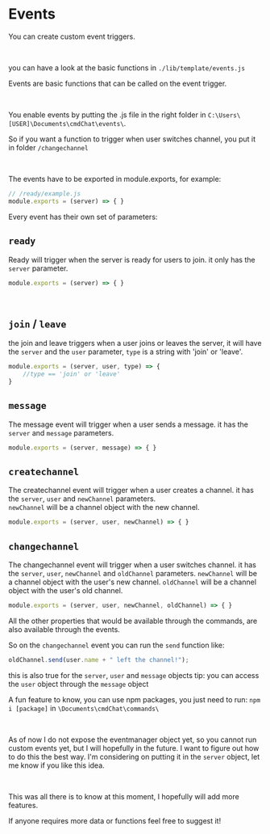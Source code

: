 # Events

You can create custom event triggers. 

<br>

you can have a look at the basic functions in `./lib/template/events.js`

Events are basic functions that can be called on the event trigger.

<br>

You enable events by putting the .js file in the right folder in
`C:\Users\[USER]\Documents\cmdChat\events\`.

So if you want a function to trigger when user switches channel, you put it in folder `/changechannel`
  
  <br>

The events have to be exported in module.exports, for example:
```js
// /ready/example.js
module.exports = (server) => { }
```

Every event has their own set of parameters:

## `ready`
Ready will trigger when the server is ready for users to join.
it only has the `server` parameter.
```js
module.exports = (server) => { }
```
<br>

## `join` / `leave`
the join and leave triggers when a user joins or leaves the server, 
it will have the `server` and the `user` parameter, `type` is a string with 'join' or 'leave'.
```js
module.exports = (server, user, type) => {
    //type == 'join' or 'leave'
}
```

## `message`
The message event will trigger when a user sends a message.
it has the `server` and `message` parameters.

```js
module.exports = (server, message) => { }
```


## `createchannel`
The createchannel event will trigger when a user creates a channel.
it has the `server`, `user` and `newChannel` parameters.  
`newChannel` will be a channel object with the new channel.
```js
module.exports = (server, user, newChannel) => { }
```

## `changechannel`
The changechannel event will trigger when a user switches channel.
it has the `server`, `user`, `newChannel` and `oldChannel` parameters.
`newChannel` will be a channel object with the user's new channel.
`oldChannel` will be a channel object with the user's old channel.

```js
module.exports = (server, user, newChannel, oldChannel) => { }
```



All the other properties that would be available through the commands, are also available through the events.

So on the `changechannel` event you can run the `send` function like:
```js
oldChannel.send(user.name + " left the channel!");
```

this is also true for the `server`, `user` and `message` objects
tip: you can access the `user` object through the `message` object




    

A fun feature to know, you can use npm packages, you just need to run: `npm i [package]` in `\Documents\cmdChat\commands\`

<br>

As of now I do not expose the eventmanager object yet, so you cannot run custom events yet, but I will hopefully in the future.
I want to figure out how to do this the best way.
I'm considering on putting it in the `server` object, let me know if you like this idea.

<br>

This was all there is to know at this moment, I hopefully will add more features.
  
If anyone requires more data or functions feel free to suggest it!
